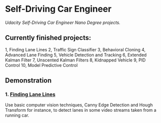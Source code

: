 # **Self-Driving Car Engineer**

*Udacity Self-Driving Car Engineer Nano Degree projects.*

## Currently finished projects:

1, Finding Lane Lines
2, Traffic Sign Classifier
3, Behavioral Cloning
4, Advanced Lane Finding
5, Vehicle Detection and Tracking
6, Extended Kalman Filter
7, Unscented Kalman Filters
8, Kidnapped Vehicle
9, PID Control
10, Model Predictive Control

## Demonstration

### 1. [Finding Lane Lines](https://github.com/yan1li/Self-Driving-Car-Engineer-Projects/tree/main/P1_Finding_Lane-Lines)

Use basic computer vision techniques, Canny Edge Detection and Hough Transform for instance, to detect lanes in some video streams taken from a running car.
